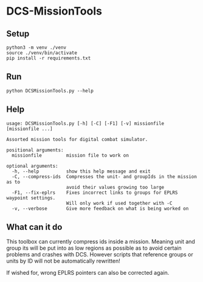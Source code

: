 # DCS-MissionTools

## Setup
`python3 -m venv ./venv`  
`source ./venv/bin/activate`  
`pip install -r requirements.txt`

## Run
`python DCSMissionTools.py --help`

## Help
```
usage: DCSMissionTools.py [-h] [-C] [-F1] [-v] missionfile [missionfile ...]

Assorted mission tools for digital combat simulator.

positional arguments:
  missionfile         mission file to work on

optional arguments:
  -h, --help          show this help message and exit
  -C, --compress-ids  Compresses the unit- and groupIds in the mission as to
                      avoid their values growing too large
  -F1, --fix-eplrs    Fixes incorrect links to groups for EPLRS waypoint settings.
                      Will only work if used together with -C
  -v, --verbose       Give more feedback on what is being worked on
```

## What can it do
This toolbox can currently compress ids inside a mission. Meaning unit and group its will be put into as low regions as possible as to avoid certain problems and crashes with DCS.
However scripts that reference groups or units by ID will not be automatically rewritten!

If wished for, wrong EPLRS pointers can also be corrected again.
